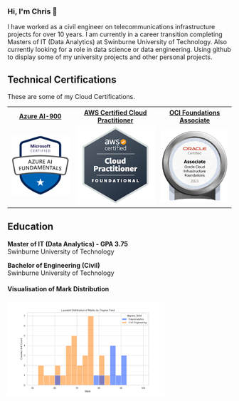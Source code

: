 ### Hi, I'm Chris 👋

<p>
I have worked as a civil engineer on telecommunications infrastructure projects for over 10 years. I am currently in a career transition completing Masters of IT (Data Analytics) at Swinburne University of Technology. Also currently looking for a role in data science or data engineering. Using github to display some of my university projects and other personal projects.
</p>

<!--
**rickardc/rickardc** is a ✨ _special_ ✨ repository because its `README.md` (this file) appears on your GitHub profile.

Here are some ideas to get you started:

- 🔭 I’m currently working on ...
- 🌱 I’m currently learning ...
- 👯 I’m looking to collaborate on ...
- 🤔 I’m looking for help with ...
- 💬 Ask me about ...
- 📫 How to reach me: ...
- 😄 Pronouns: ...
- ⚡ Fun fact: ...
-->

<!--

## Skills

- structured problem solving
- priority management
- 

- data analysis
- data visualisation
- machine learning
- cloud computing
- data engineering

### University Projects

- Computer Vision
- Image Classification (without deep learning)
- User Centred Design
- Data Visualisation
- Suburb Search


## Work Experience

- Project Engineer
- Structural Engineer

-->

## Technical Certifications

These are some of my Cloud Certifications.

<table>
    <tr>
        <th>
        <a href="https://learn.microsoft.com/api/credentials/share/en-us/Chris-9030/F321A271495D4AB7?sharingId=16E153E7851D7C36">
        Azure AI-900
        </th>
        <th>
            <a href="https://www.credly.com/badges/b7232518-e858-4961-81fc-32be8077ccb9/public_url" target=_blank>
            AWS Certified Cloud Practitioner
            </a>
        </th>
        <th>
            <a href="https://catalog-education.oracle.com/pls/certview/sharebadge?id=56D96A8F3C7446F7F5441A7DB642CC57DB4994D2FAAA9723FBB500D3BBAFC6C3" target=_blank> 
            OCI Foundations Associate
            </a>
        </th>
    </tr>
    <tr>
        <td style="text-align:center">
            <img src="assets/azure-ai-fundamentals-600x600.png" alt="Azure AI-900 Badge" width=180/>
        </td>
        <td style="text-align:center">
            <img src="assets/aws-certified-cloud-practitioner.png" alt="AWS Certified Cloud Practitioner Badge" />
        </td>
        <td style="text-align:center">
            <img src="assets/OCIF2023CA.png" alt="OCI Foundations Associate Badge" width=180/>
        </td>
    </tr>

</table>

## Education

<b>Master of IT (Data Analytics) - GPA 3.75</b>
<br>
Swinburne University of Technology

<b>Bachelor of Engineering (Civil)</b>
<br>
Swinburne University of Technology

#### Visualisation of Mark Distribution

<img src="assets/histogram.png" alt="Histogram of Marks" width=70%/>
